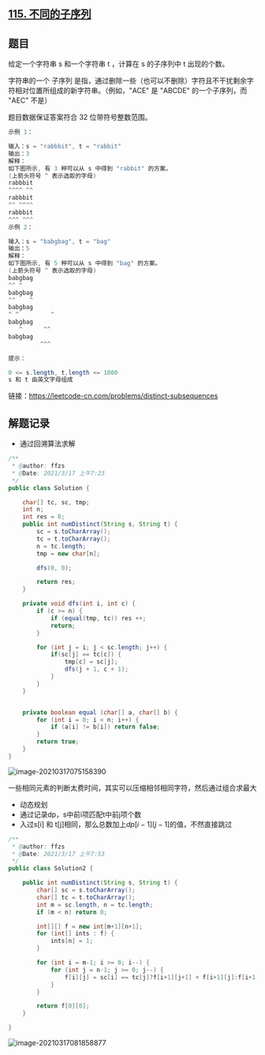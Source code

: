 ## [115. 不同的子序列](https://leetcode-cn.com/problems/distinct-subsequences/)

## 题目

给定一个字符串 s 和一个字符串 t ，计算在 s 的子序列中 t 出现的个数。

字符串的一个 子序列 是指，通过删除一些（也可以不删除）字符且不干扰剩余字符相对位置所组成的新字符串。（例如，"ACE" 是 "ABCDE" 的一个子序列，而 "AEC" 不是）

题目数据保证答案符合 32 位带符号整数范围。

 

```java
示例 1：

输入：s = "rabbbit", t = "rabbit"
输出：3
解释：
如下图所示, 有 3 种可以从 s 中得到 "rabbit" 的方案。
(上箭头符号 ^ 表示选取的字母)
rabbbit
^^^^ ^^
rabbbit
^^ ^^^^
rabbbit
^^^ ^^^
示例 2：

输入：s = "babgbag", t = "bag"
输出：5
解释：
如下图所示, 有 5 种可以从 s 中得到 "bag" 的方案。 
(上箭头符号 ^ 表示选取的字母)
babgbag
^^ ^
babgbag
^^    ^
babgbag
^ ^         ^
babgbag
   ^      ^^
babgbag
         ^^^
```

```java
提示：

0 <= s.length, t.length <= 1000
s 和 t 由英文字母组成
```


链接：https://leetcode-cn.com/problems/distinct-subsequences

## 解题记录

+ 通过回溯算法求解

```java
/**
 * @author: ffzs
 * @Date: 2021/3/17 上午7:23
 */
public class Solution {

    char[] tc, sc, tmp;
    int n;
    int res = 0;
    public int numDistinct(String s, String t) {
        sc = s.toCharArray();
        tc = t.toCharArray();
        n = tc.length;
        tmp = new char[n];

        dfs(0, 0);

        return res;
    }

    private void dfs(int i, int c) {
        if (c >= n) {
            if (equal(tmp, tc)) res ++;
            return;
        }

        for (int j = i; j < sc.length; j++) {
            if(sc[j] == tc[c]) {
                tmp[c] = sc[j];
                dfs(j + 1, c + 1);
            }
        }
    }


    private boolean equal (char[] a, char[] b) {
        for (int i = 0; i < n; i++) {
            if (a[i] != b[i]) return false;
        }
        return true;
    }
}
```

![image-20210317075158390](https://gitee.com/ffzs/picture_go/raw/master/img/image-20210317075158390.png)

一些相同元素的判断太费时间，其实可以压缩相邻相同字符，然后通过组合求最大

+ 动态规划
+ 通过记录dp，s中前i项匹配t中前j项个数
+ 入过s[i] 和 t[j]相同，那么总数加上$dp[i-1][j-1]$的值，不然直接跳过

```java
/**
 * @author: ffzs
 * @Date: 2021/3/17 上午7:53
 */
public class Solution2 {

    public int numDistinct(String s, String t) {
        char[] sc = s.toCharArray();
        char[] tc = t.toCharArray();
        int m = sc.length, n = tc.length;
        if (m < n) return 0;

        int[][] f = new int[m+1][n+1];
        for (int[] ints : f) {
            ints[n] = 1;
        }

        for (int i = m-1; i >= 0; i--) {
            for (int j = n-1; j >= 0; j--) {
                f[i][j] = sc[i] == tc[j]?f[i+1][j+1] + f[i+1][j]:f[i+1][j];
            }
        }

        return f[0][0];
    }

}
```

![image-20210317081858877](https://gitee.com/ffzs/picture_go/raw/master/img/image-20210317081858877.png)